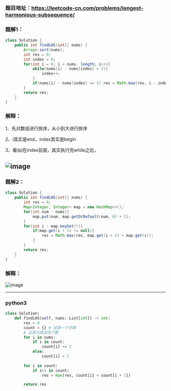 ### 题目地址：https://leetcode-cn.com/problems/longest-harmonious-subsequence/

### 题解1：
``` java
class Solution {
    public int findLHS(int[] nums) {
        Arrays.sort(nums);
        int res = 0;
        int index = 0;
        for(int i = 0; i < nums. length; i++){
            while(nums[i] - nums[index] > 1){
                index++;
            }
            if(nums[i] - nums[index] == 1) res = Math.max(res, i - index + 1);
        }
        return res;
    }
}
```
### 解释：
1、先对数组进行排序，从小到大进行排序

2、i其实是end，index其实是begin

3、看似i在index前面，其实执行完while之后，

![image](https://github.com/miniCcc/leetcode-cc/blob/master/594-%E6%9C%80%E9%95%BF%E5%92%8C%E8%B0%90%E5%AD%90%E5%BA%8F%E5%88%97/20200527112300.png)
---

### 题解2：

``` java
class Solution {
    public int findLHS(int[] nums) {
        int res = 0;
        Map<Integer, Integer> map = new HashMap<>();
        for(int num : nums){
            map.put(num, map.getOrDefault(num, 0) + 1);
        }
        for(int i : map.keySet()){
            if(map.get(i + 1) != null){
                res = Math.max(res, map.get(i + 1) + map.get(i));
            }
        }
        return res;
    }
}
```

### 解释：
![image](https://github.com/miniCcc/leetcode-cc/blob/master/594-%E6%9C%80%E9%95%BF%E5%92%8C%E8%B0%90%E5%AD%90%E5%BA%8F%E5%88%97/20200527110533.png)

---
### python3
```python
class Solution:
    def findLHS(self, nums: List[int]) -> int:
        res = 0
        count = {} # 这是一个字典
        # 记录元素出现个数
        for i in nums:
            if i in count:
                count[i] += 1
            else: 
                count[i] = 1
    
        for i in count:
            if i+1 in count:
                res = max(res, count[i] + count[i + 1])

        return res
```
